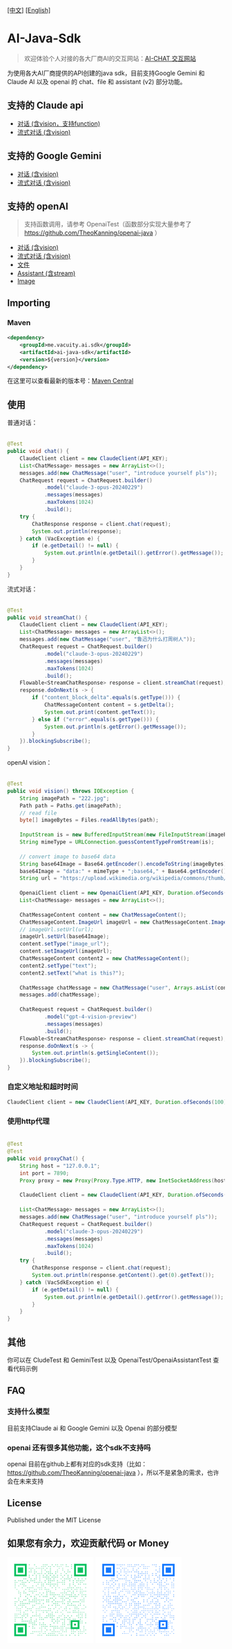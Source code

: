 [[中文]](https://github.com/vacuityv/ai-java-sdk/tree/develop) [[English]](https://github.com/vacuityv/ai-java-sdk/blob/develop/README-eng.md)

# AI-Java-Sdk

> 欢迎体验个人对接的各大厂商AI的交互网站：[AI-CHAT 交互网站](https://chat.vacuity.me/)

为使用各大AI厂商提供的API创建的java sdk，目前支持Google Gemini 和 Claude AI 以及 openai 的 chat、file 和 assistant (v2)
部分功能。

## 支持的 Claude api

- [对话 (含vision，支持function)](https://docs.anthropic.com/claude/reference/messages_post)
- [流式对话 (含vision)](https://docs.anthropic.com/claude/reference/messages-streaming)

## 支持的 Google Gemini

- [对话 (含vision)](https://ai.google.dev/tutorials/rest_quickstart)
- [流式对话 (含vision)](https://ai.google.dev/tutorials/rest_quickstart)

## 支持的 openAI

> 支持函数调用，请参考 OpenaiTest（函数部分实现大量参考了 https://github.com/TheoKanning/openai-java ）

- [对话 (含vision)](https://platform.openai.com/docs/api-reference/chat/create)
- [流式对话 (含vision)](https://platform.openai.com/docs/api-reference/chat/streaming)
- [文件](https://platform.openai.com/docs/api-reference/files)
- [Assistant (含stream)](https://platform.openai.com/docs/api-reference/assistants)
- [Image](https://platform.openai.com/docs/api-reference/images)

## Importing

### Maven

```xml
<dependency>
    <groupId>me.vacuity.ai.sdk</groupId>
    <artifactId>ai-java-sdk</artifactId>
    <version>${version}</version>       
</dependency>
```

在这里可以查看最新的版本号：[Maven Central](https://central.sonatype.com/artifact/me.vacuity.ai.sdk/ai-java-sdk)

## 使用

普通对话：

```java

@Test
public void chat() {
    ClaudeClient client = new ClaudeClient(API_KEY);
    List<ChatMessage> messages = new ArrayList<>();
    messages.add(new ChatMessage("user", "introduce yourself pls"));
    ChatRequest request = ChatRequest.builder()
            .model("claude-3-opus-20240229")
            .messages(messages)
            .maxTokens(1024)
            .build();
    try {
        ChatResponse response = client.chat(request);
        System.out.println(response);
    } catch (VacException e) {
        if (e.getDetail() != null) {
            System.out.println(e.getDetail().getError().getMessage());
        }
    }
}
```

流式对话：

```java

@Test
public void streamChat() {
    ClaudeClient client = new ClaudeClient(API_KEY);
    List<ChatMessage> messages = new ArrayList<>();
    messages.add(new ChatMessage("user", "鲁迅为什么打周树人"));
    ChatRequest request = ChatRequest.builder()
            .model("claude-3-opus-20240229")
            .messages(messages)
            .maxTokens(1024)
            .build();
    Flowable<StreamChatResponse> response = client.streamChat(request);
    response.doOnNext(s -> {
        if ("content_block_delta".equals(s.getType())) {
            ChatMessageContent content = s.getDelta();
            System.out.print(content.getText());
        } else if ("error".equals(s.getType())) {
            System.out.println(s.getError().getMessage());
        }
    }).blockingSubscribe();
}
```

openAI vision：

```java

@Test
public void vision() throws IOException {
    String imagePath = "222.jpg";
    Path path = Paths.get(imagePath);
    // read file
    byte[] imageBytes = Files.readAllBytes(path);

    InputStream is = new BufferedInputStream(new FileInputStream(imagePath));
    String mimeType = URLConnection.guessContentTypeFromStream(is);

    // convert image to base64 data
    String base64Image = Base64.getEncoder().encodeToString(imageBytes);
    base64Image = "data:" + mimeType + ";base64," + Base64.getEncoder().encodeToString(imageBytes);
    String url = "https://upload.wikimedia.org/wikipedia/commons/thumb/d/dd/Gfp-wisconsin-madison-the-nature-boardwalk.jpg/2560px-Gfp-wisconsin-madison-the-nature-boardwalk.jpg";

    OpenaiClient client = new OpenaiClient(API_KEY, Duration.ofSeconds(120));
    List<ChatMessage> messages = new ArrayList<>();

    ChatMessageContent content = new ChatMessageContent();
    ChatMessageContent.ImageUrl imageUrl = new ChatMessageContent.ImageUrl();
    // imageUrl.setUrl(url);
    imageUrl.setUrl(base64Image);
    content.setType("image_url");
    content.setImageUrl(imageUrl);
    ChatMessageContent content2 = new ChatMessageContent();
    content2.setType("text");
    content2.setText("what is this?");

    ChatMessage chatMessage = new ChatMessage("user", Arrays.asList(content, content2));
    messages.add(chatMessage);

    ChatRequest request = ChatRequest.builder()
            .model("gpt-4-vision-preview")
            .messages(messages)
            .build();
    Flowable<StreamChatResponse> response = client.streamChat(request);
    response.doOnNext(s -> {
        System.out.println(s.getSingleContent());
    }).blockingSubscribe();
}
```

### 自定义地址和超时时间

```java
ClaudeClient client = new ClaudeClient(API_KEY, Duration.ofSeconds(100), "https://example.com");
```

### 使用http代理

```java

@Test
@Test
public void proxyChat() {
    String host = "127.0.0.1";
    int port = 7890;
    Proxy proxy = new Proxy(Proxy.Type.HTTP, new InetSocketAddress(host, port));

    ClaudeClient client = new ClaudeClient(API_KEY, Duration.ofSeconds(60), proxy);

    List<ChatMessage> messages = new ArrayList<>();
    messages.add(new ChatMessage("user", "introduce yourself pls"));
    ChatRequest request = ChatRequest.builder()
            .model("claude-3-opus-20240229")
            .messages(messages)
            .maxTokens(1024)
            .build();
    try {
        ChatResponse response = client.chat(request);
        System.out.println(response.getContent().get(0).getText());
    } catch (VacSdkException e) {
        if (e.getDetail() != null) {
            System.out.println(e.getDetail().getError().getMessage());
        }
    }
}
```

## 其他

你可以在 CludeTest 和 GeminiTest 以及 OpenaiTest/OpenaiAssistantTest 查看代码示例

## FAQ

### 支持什么模型

目前支持Claude ai 和 Google Gemini 以及 Openai 的部分模型

### openai 还有很多其他功能，这个sdk不支持吗

openai 目前在github上都有对应的sdk支持（比如：https://github.com/TheoKanning/openai-java ），所以不是紧急的需求，也许会在未来支持

## License

Published under the MIT License

## 如果您有余力，欢迎贡献代码 or Money

<img width="200" height="200" src="https://github.com/vacuityv/self-pay/blob/main/vac-wechat.jpg"/>


<img width="200" height="200" src="https://github.com/vacuityv/self-pay/blob/main/vac-alipay.jpg"/>
